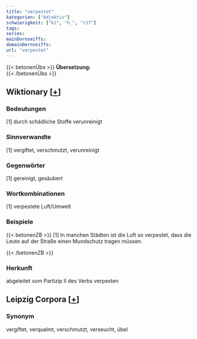 ```yaml
---
title: "verpestet"
kategorien: ["Adjektiv"]
schwierigkeit: ["k1", "h_", "r17"]
tags:
series:
mainDornseiffs:
domainDornseiffs:
url: "verpestet"
---
```


{{< betonenÜbs >}}
**Übersetzung:**  
{{< /betonenÜbs >}}

## Wiktionary [[+](https://de.wiktionary.org/wiki/verpestet)]

### Bedeutungen
[1] durch schädliche Stoffe verunreinigt  

### Sinnverwandte
[1] vergiftet, verschmutzt, verunreinigt  

### Gegenwörter
[1] gereinigt, gesäubert  

### Wortkombinationen
[1] verpestete Luft/Umwelt  

### Beispiele
{{< betonenZB >}}
[1] In manchen Städten ist die Luft so verpestet, dass die Leute auf der Straße einen Mundschutz tragen müssen.  

{{< /betonenZB >}}
### Herkunft
abgeleitet vom Partizip II des Verbs verpesten  


## Leipzig Corpora [[+](https://corpora.uni-leipzig.de/en/res?word=verpestet&corpusId=deu_newscrawl-public_2018)]


### Synonym
vergiftet, verqualmt, verschmutzt, verseucht, übel

